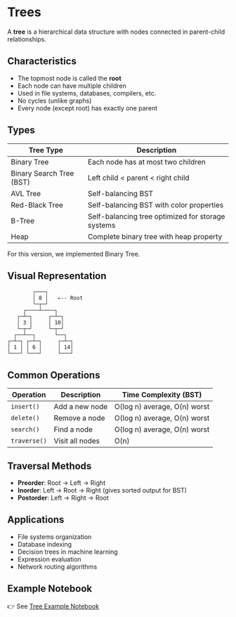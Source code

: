 # Trees

A **tree** is a hierarchical data structure with nodes connected in parent-child relationships.

## Characteristics

- The topmost node is called the **root**
- Each node can have multiple children
- Used in file systems, databases, compilers, etc.
- No cycles (unlike graphs)
- Every node (except root) has exactly one parent

## Types

| Tree Type | Description |
|-----------|-------------|
| Binary Tree | Each node has at most two children |
| Binary Search Tree (BST) | Left child < parent < right child |
| AVL Tree | Self-balancing BST |
| Red-Black Tree | Self-balancing BST with color properties |
| B-Tree | Self-balancing tree optimized for storage systems |
| Heap | Complete binary tree with heap property |

For this version, we implemented Binary Tree.

## Visual Representation

```plaintext
        ┌───┐
        │ 8 │   ←-- Root
        └─┬─┘
     ┌────┴────┐
   ┌─┴─┐     ┌─┴─┐
   │ 3 │     │ 10│
   └─┬─┘     └─┬─┘
  ┌──┴──┐      └──┐
┌─┴─┐ ┌─┴─┐     ┌─┴─┐
│ 1 │ │ 6 │     │ 14│
└───┘ └───┘     └───┘
```

## Common Operations

| Operation | Description | Time Complexity (BST) |
|-----------|-------------|----------------------|
| `insert()` | Add a new node | O(log n) average, O(n) worst |
| `delete()` | Remove a node | O(log n) average, O(n) worst |
| `search()` | Find a node | O(log n) average, O(n) worst |
| `traverse()` | Visit all nodes | O(n) |

## Traversal Methods

- **Preorder**: Root → Left → Right
- **Inorder**: Left → Root → Right (gives sorted output for BST)
- **Postorder**: Left → Right → Root

## Applications

- File systems organization
- Database indexing
- Decision trees in machine learning
- Expression evaluation
- Network routing algorithms

## Example Notebook

👉 See [Tree Example Notebook](https://github.com/yunpei24/data_structures_jyen/blob/main/examples/tree_example.ipynb)
